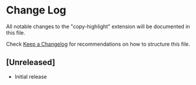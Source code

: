 # Change Log

All notable changes to the "copy-highlight" extension will be documented in this file.

Check [Keep a Changelog](http://keepachangelog.com/) for recommendations on how to structure this file.

## [Unreleased]

- Initial release